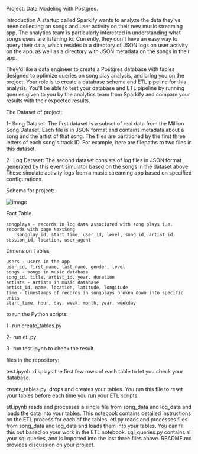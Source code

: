 Project: Data Modeling with Postgres.

Introduction
A startup called Sparkify wants to analyze the data they've been collecting on songs and user activity on their new music streaming app. The analytics team is particularly interested in understanding what songs users are listening to. Currently, they don't have an easy way to query their data, which resides in a directory of JSON logs on user activity on the app, as well as a directory with JSON metadata on the songs in their app.

They'd like a data engineer to create a Postgres database with tables designed to optimize queries on song play analysis, and bring you on the project. Your role is to create a database schema and ETL pipeline for this analysis. You'll be able to test your database and ETL pipeline by running queries given to you by the analytics team from Sparkify and compare your results with their expected results.

The Dataset of project:

1- Song Dataset:
The first dataset is a subset of real data from the Million Song Dataset. Each file is in JSON format and contains metadata about a song and the artist of that song. The files are partitioned by the first three letters of each song's track ID. For example, here are filepaths to two files in this dataset.

2- Log Dataset:
The second dataset consists of log files in JSON format generated by this event simulator based on the songs in the dataset above. These simulate activity logs from a music streaming app based on specified configurations.

Schema for project:

![image](https://user-images.githubusercontent.com/52973147/100525293-948a9200-31d0-11eb-9f14-57b78d5aa3ae.png)



Fact Table

    songplays - records in log data associated with song plays i.e. records with page NextSong
        songplay_id, start_time, user_id, level, song_id, artist_id, session_id, location, user_agent
        
Dimension Tables

    users - users in the app
    user_id, first_name, last_name, gender, level
    songs - songs in music database
    song_id, title, artist_id, year, duration
    artists - artists in music database
    artist_id, name, location, latitude, longitude
    time - timestamps of records in songplays broken down into specific units
    start_time, hour, day, week, month, year, weekday


to run the Python scripts:

1- run create_tables.py 

2- run etl.py

3- run test.ipynb to check the result.

files in the repository:

test.ipynb: displays the first few rows of each table to let you check your database.

create_tables.py: drops and creates your tables. You run this file to reset your tables before each time you run your ETL scripts.

etl.ipynb reads and processes a single file from song_data and log_data and loads the data into your tables. This notebook contains detailed instructions on the ETL process for each of the tables.
etl.py reads and processes files from song_data and log_data and loads them into your tables. You can fill this out based on your work in the ETL notebook.
sql_queries.py contains all your sql queries, and is imported into the last three files above.
README.md provides discussion on your project.



